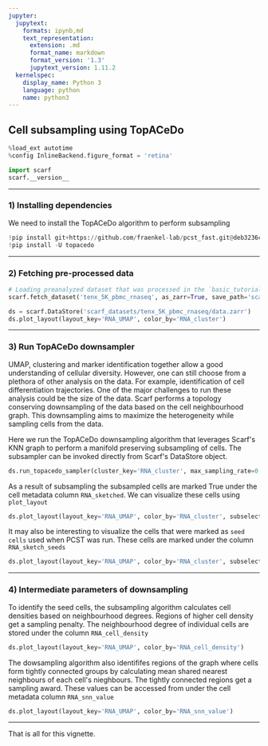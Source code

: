 ```yaml
---
jupyter:
  jupytext:
    formats: ipynb,md
    text_representation:
      extension: .md
      format_name: markdown
      format_version: '1.3'
      jupytext_version: 1.11.2
  kernelspec:
    display_name: Python 3
    language: python
    name: python3
---
```


## Cell subsampling using TopACeDo

```python
%load_ext autotime
%config InlineBackend.figure_format = 'retina'

import scarf
scarf.__version__
```

---
### 1) Installing dependencies


We need to install the TopACeDo algorithm to perform subsampling

```python
!pip install git+https://github.com/fraenkel-lab/pcst_fast.git@deb3236cc26ee9fee77d5af40fac3f12bb753850
!pip install -U topacedo
```

---
### 2) Fetching pre-processed data

```python
# Loading preanalyzed dataset that was processed in the `basic_tutorial` vignette
scarf.fetch_dataset('tenx_5K_pbmc_rnaseq', as_zarr=True, save_path='scarf_datasets')
```

```python
ds = scarf.DataStore('scarf_datasets/tenx_5K_pbmc_rnaseq/data.zarr')
ds.plot_layout(layout_key='RNA_UMAP', color_by='RNA_cluster')
```

---
### 3) Run TopACeDo downsampler


UMAP, clustering and marker identification together allow a good understanding of cellular diversity. However, one can still choose from a plethora of other analysis on the data. For example, identification of cell differentiation trajectories. One of the major challenges to run these analysis could be the size of the data. Scarf performs a topology conserving downsampling of the data based on the cell neighbourhood graph. This downsampling aims to maximize the heterogeneity while sampling cells from the data.

Here we run the TopACeDo downsampling algorithm that leverages Scarf's KNN graph to perform a manifold preserving subsampling of cells. The subsampler can be invoked directly from Scarf's DataStore object.

```python
ds.run_topacedo_sampler(cluster_key='RNA_cluster', max_sampling_rate=0.1)
```

As a result of subsampling the subsampled cells are marked True under the cell metadata column `RNA_sketched`. We can visualize these cells using `plot_layout`

```python
ds.plot_layout(layout_key='RNA_UMAP', color_by='RNA_cluster', subselection_key='RNA_sketched')
```

It may also be interesting to visualize the cells that were marked as `seed cells` used when PCST was run. These cells are marked under the column `RNA_sketch_seeds`

```python
ds.plot_layout(layout_key='RNA_UMAP', color_by='RNA_cluster', subselection_key='RNA_sketch_seeds')
```

---
### 4) Intermediate parameters of downsampling


To identify the seed cells, the subsampling algorithm calculates cell densities based on neighbourhood degrees. Regions of higher cell density get a sampling penalty. The neighbourhood degree of individual cells are stored under the column `RNA_cell_density`

```python
ds.plot_layout(layout_key='RNA_UMAP', color_by='RNA_cell_density')
```

The dowsampling algorithm also identififes regions of the graph where cells form tightly connected groups by calculating mean shared nearest neighbours of each cell's nieghbours. The tightly connected regions get a sampling award. These values can be accessed from under the cell metadata column `RNA_snn_value`

```python
ds.plot_layout(layout_key='RNA_UMAP', color_by='RNA_snn_value')
```

---
That is all for this vignette.
